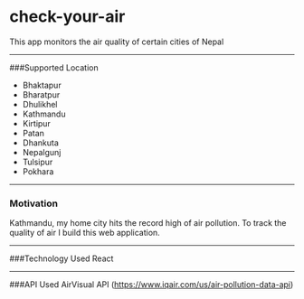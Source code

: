 # check-your-air

<p>This app monitors the air quality of certain cities of Nepal</p>

------------


###Supported Location 
- Bhaktapur
- Bharatpur
- Dhulikhel
- Kathmandu
- Kirtipur
- Patan
- Dhankuta
- Nepalgunj
- Tulsipur
- Pokhara

------------


### Motivation
Kathmandu, my home city hits the record high of air pollution. To track the quality of air I build this web application.

------------


###Technology Used
React 

------------


###API Used
AirVisual API (https://www.iqair.com/us/air-pollution-data-api)
